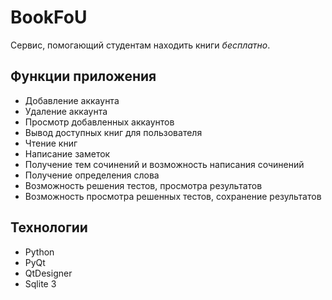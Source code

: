 # BookFoU
Сервис, помогающий студентам находить книги _бесплатно_.

## Функции приложения
* Добавление аккаунта
* Удаление аккаунта
* Просмотр добавленных аккаунтов
* Вывод доступных книг для пользователя
* Чтение книг
* Написание заметок
* Получение тем сочинений и возможность написания сочинений
* Получение определения слова
* Возможность решения тестов, просмотра результатов
* Возможность просмотра решенных тестов, сохранение результатов

## Технологии
* Python
* PyQt
* QtDesigner
* Sqlite 3